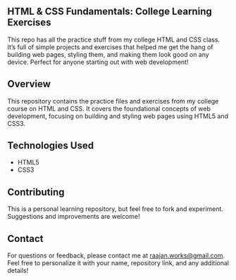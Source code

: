 ## HTML & CSS Fundamentals: College Learning Exercises
This repo has all the practice stuff from my college HTML and CSS class. 
It’s full of simple projects and exercises that helped me get the hang of building web pages, styling them, and making them look good on any device. Perfect for anyone starting out with web development!
 
## Overview
This repository contains the practice files and exercises from my college course on HTML and CSS. It covers the foundational concepts of web development, 
focusing on building and styling web pages using HTML5 and CSS3.

## Technologies Used
 - HTML5
 - CSS3

## Contributing

This is a personal learning repository, but feel free to fork and experiment. 
Suggestions and improvements are welcome!
 
## Contact
For questions or feedback, please contact me at raajan.works@gmail.com.
Feel free to personalize it with your name, repository link, and any additional details!